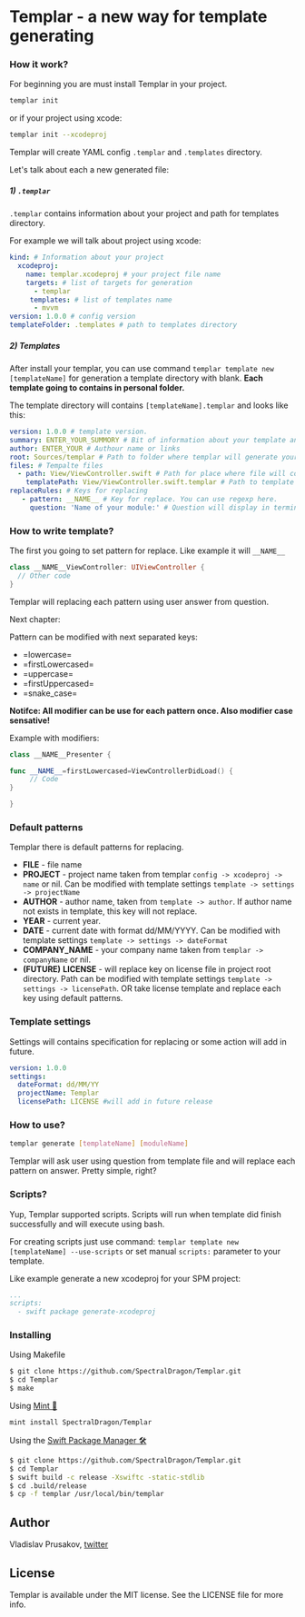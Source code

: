 # Templar - a new way for template generating

### How it work?

For beginning you are must install Templar in your project.

```bash
templar init
```

or if your project using xcode:

```bash
templar init --xcodeproj
```

Templar will create YAML config `.templar` and `.templates` directory.

Let's talk about each a new generated file:

##### 1) `.templar`

`.templar` contains information about your project and path for templates directory. 

For example we will talk about project using xcode:

```yaml
kind: # Information about your project
  xcodeproj:
    name: templar.xcodeproj # your project file name
    targets: # list of targets for generation
      - templar
     templates: # list of templates name
      - mvvm
version: 1.0.0 # config version 
templateFolder: .templates # path to templates directory
```

##### 2) Templates

After install your templar, you can use command `templar template new [templateName]` for generation a template directory with blank. 
**Each template going to contains in personal folder.**

The template directory will contains `[templateName].templar` and looks like this:

```yaml
version: 1.0.0 # template version. 
summary: ENTER_YOUR_SUMMORY # Bit of information about your template and what it do.
author: ENTER_YOUR # Authour name or links
root: Sources/templar # Path to folder where templar will generate your templates.
files: # Tempalte files
  - path: View/ViewController.swift # Path for place where file will contains after process
    templatePath: View/ViewController.swift.templar # Path to template
replaceRules: # Keys for replacing
   - pattern: __NAME__ # Key for replace. You can use regexp here.
     question: 'Name of your module:' # Question will display in terminal and answer will use for replace pattern
```

### How to write template?

The first you going to set pattern for replace. Like example it will `__NAME__`

```swift
class __NAME__ViewController: UIViewController {
  // Other code
}
```

Templar will replacing each pattern using user answer from question.

Next chapter: 

Pattern can be modified with next separated keys:

* =lowercase=
* =firstLowercased=
* =uppercase=
* =firstUppercased=
* =snake_case=

**Notifce: All modifier can be use for each pattern once. Also modifier case sensative!**

Example with modifiers:

```swift
class __NAME__Presenter {

func __NAME__=firstLowercased=ViewControllerDidLoad() {
     // Code
}

}
```

### Default patterns

Templar there is default patterns for replacing. 

* __FILE__ - file name
* __PROJECT__ - project name taken from templar `config -> xcodeproj -> name` or nil. Can be modified with template settings `template -> settings -> projectName`
* __AUTHOR__ - author name, taken from `template -> author`. If author name not exists in template, this key will not replace.
* __YEAR__ - current year.
* __DATE__ - current date with format dd/MM/YYYY. Can be modified with template settings `template -> settings -> dateFormat`
* __COMPANY_NAME__ - your company name taken from `templar -> companyName` or nil.
* **(FUTURE)** __LICENSE__ - will replace key on license file in project root directory. Path can be modified with template settings `template -> settings -> licensePath`. OR take license template and replace each key using default patterns. 

### Template settings

Settings will contains specification for replacing or some action will add in future.

```yaml
version: 1.0.0
settings:
  dateFormat: dd/MM/YY
  projectName: Templar
  licensePath: LICENSE #will add in future release
```

### How to use?

```bash
templar generate [templateName] [moduleName]
```

Templar will ask user using question from template file and will replace each pattern on answer. Pretty simple, right?

### Scripts?

Yup, Templar supported scripts. Scripts will run when template did finish successfully and will execute using bash.

For creating scripts just use command: `templar template new [templateName] --use-scripts` or set manual `scripts:` parameter to your template.

Like example generate a new xcodeproj for your SPM project:

```yaml
...
scripts:
  - swift package generate-xcodeproj
```

### Installing

Using Makefile 

```bash
$ git clone https://github.com/SpectralDragon/Templar.git
$ cd Templar
$ make
```

Using [Mint 🌱](https://github.com/yonaskolb/mint)

```bash
mint install SpectralDragon/Templar
```

Using the [Swift Package Manager 🛠](https://github.com/apple/swift-package-manager) 

```bash
$ git clone https://github.com/SpectralDragon/Templar.git
$ cd Templar
$ swift build -c release -Xswiftc -static-stdlib
$ cd .build/release
$ cp -f templar /usr/local/bin/templar
```

## Author

Vladislav Prusakov, [twitter](twitter.com/mashiply)

## License

Templar is available under the MIT license. See the LICENSE file for more info.
